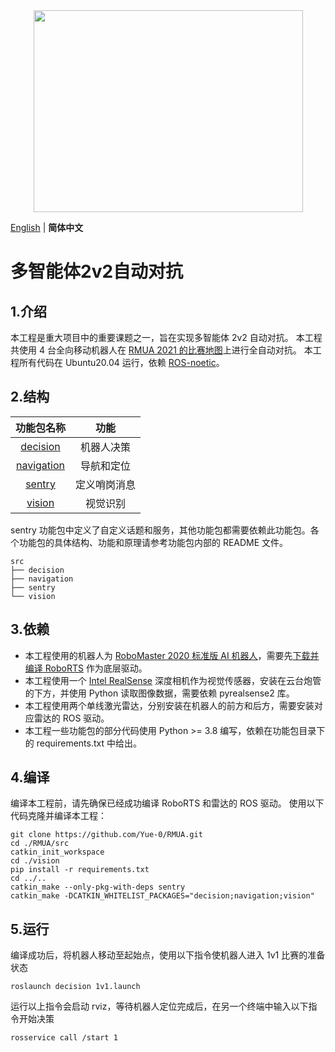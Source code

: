 <div align="center">
    <img src="images/robot.png" width="431" height="323" />
</div>

[English](README.md) | __简体中文__

# 多智能体2v2自动对抗

## 1.介绍

本工程是重大项目中的重要课题之一，旨在实现多智能体 2v2 自动对抗。
本工程共使用 4 台全向移动机器人在 [RMUA 2021 的比赛地图](src/navigation/map/map.pgm)上进行全自动对抗。
本工程所有代码在 Ubuntu20.04 运行，依赖 [ROS-noetic](http://wiki.ros.org/noetic)。

## 2.结构

| 功能包名称                    | 功能        |
|:----------------------------:|:----------:|
| [decision](src/decision)     | 机器人决策  |
| [navigation](src/navigation) | 导航和定位  |
| [sentry](src/sentry)         | 定义哨岗消息 |
| [vision](src/vision)         | 视觉识别    |

sentry 功能包中定义了自定义话题和服务，其他功能包都需要依赖此功能包。各个功能包的具体结构、功能和原理请参考功能包内部的 README 文件。

```
src
├── decision
├── navigation
├── sentry
└── vision
```

## 3.依赖

* 本工程使用的机器人为 [RoboMaster 2020 标准版 AI 机器人](https://www.robomaster.com/zh-CN/products/components/detail/2499)，需要先[下载并编译 RoboRTS](https://github.com/RoboMaster/RoboRTS) 作为底层驱动。
* 本工程使用一个 [Intel RealSense](https://www.intelrealsense.com/) 深度相机作为视觉传感器，安装在云台炮管的下方，并使用 Python 读取图像数据，需要依赖 pyrealsense2 库。
* 本工程使用两个单线激光雷达，分别安装在机器人的前方和后方，需要安装对应雷达的 ROS 驱动。
* 本工程一些功能包的部分代码使用 Python >= 3.8 编写，依赖在功能包目录下的 requirements.txt 中给出。

## 4.编译

编译本工程前，请先确保已经成功编译 RoboRTS 和雷达的 ROS 驱动。
使用以下代码克隆并编译本工程：

```shell
git clone https://github.com/Yue-0/RMUA.git
cd ./RMUA/src
catkin_init_workspace
cd ./vision
pip install -r requirements.txt
cd ../..
catkin_make --only-pkg-with-deps sentry
catkin_make -DCATKIN_WHITELIST_PACKAGES="decision;navigation;vision"
```

## 5.运行

编译成功后，将机器人移动至起始点，使用以下指令使机器人进入 1v1 比赛的准备状态

```shell
roslaunch decision 1v1.launch
```

运行以上指令会启动 rviz，等待机器人定位完成后，在另一个终端中输入以下指令开始决策

```shell
rosservice call /start 1
```
